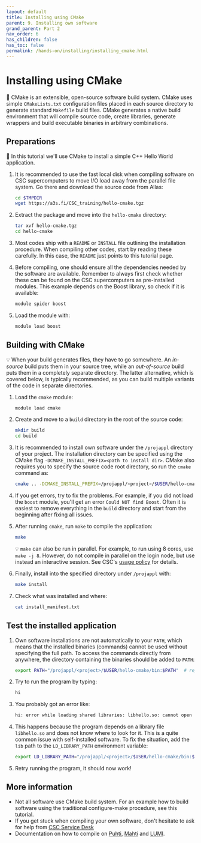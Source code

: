 ```yaml
---
layout: default
title: Installing using CMake
parent: 9. Installing own software
grand_parent: Part 2
nav_order: 6
has_children: false
has_toc: false
permalink: /hands-on/installing/installing_cmake.html
---
```


# Installing using CMake

💬 CMake is an extensible, open-source software build system. CMake uses simple
`CMakeLists.txt` configuration files placed in each source directory to 
generate standard `Makefile` build files. CMake generates a native build 
environment that will compile source code, create libraries, generate wrappers
and build executable binaries in arbitrary combinations.

## Preparations

💬 In this tutorial we'll use CMake to install a simple C++ Hello World
application.

1. It is recommended to use the fast local disk when compiling software on CSC
   supercomputers to move I/O load away from the parallel file system. Go there
   and download the source code from Allas:

   ```bash
   cd $TMPDIR
   wget https://a3s.fi/CSC_training/hello-cmake.tgz
   ```

2. Extract the package and move into the `hello-cmake` directory:

   ```bash
   tar xvf hello-cmake.tgz
   cd hello-cmake
   ```

3. Most codes ship with a `README` or `INSTALL` file outlining the installation
   procedure. When compiling other codes, start by reading these carefully. In
   this case, the `README` just points to this tutorial page.
4. Before compiling, one should ensure all the dependencies needed by the
   software are available. Remember to always first check whether these can be
   found on the CSC supercomputers as pre-installed modules. This example
   depends on the Boost library, so check if it is available:

   ```bash
   module spider boost
   ```

5. Load the module with:

   ```bash
   module load boost
   ```

## Building with CMake

💡 When your build generates files, they have to go somewhere. An *in-source*
build puts them in your source tree, while an *out-of-source* build puts them
in a completely separate directory. The latter alternative, which is covered
below, is typically recommended, as you can build multiple variants of the code
in separate directories.

1. Load the `cmake` module:

   ```bash
   module load cmake
   ```

2. Create and move to a `build` directory in the root of the source code:

   ```bash
   mkdir build
   cd build
   ```

3. It is recommended to install own software under the `/projappl` directory
   of your project. The installation directory can be specified using the
   CMake flag `-DCMAKE_INSTALL_PREFIX=<path to install dir>`. CMake also
   requires you to specify the source code root directory, so run the `cmake`
   command as:

   ```bash
   cmake .. -DCMAKE_INSTALL_PREFIX=/projappl/<project>/$USER/hello-cmake  # replace <project> with your CSC project, e.g. project_2001234
   ```
4. If you get errors, try to fix the problems. For example, if you did not load
   the `boost` module, you'll get an error `Could NOT find Boost`. Often it is
   easiest to remove everything in the `build` directory and start from the
   beginning after fixing all issues.
5. After running `cmake`, run `make` to compile the application:

   ```bash
   make
   ```
   
   💡 `make` can also be run in parallel. For example, to run using 8 cores,
   use `make -j 8`. However, do not compile in parallel on the login node,
   but use instead an interactive session. See CSC's
   [usage policy](https://docs.csc.fi/computing/usage-policy/) for details.

6. Finally, install into the specified directory under `/projappl` with:

   ```bash
   make install
   ```

7. Check what was installed and where:

   ```bash
   cat install_manifest.txt
   ```

## Test the installed application

1. Own software installations are not automatically to your `PATH`, which means
   that the installed binaries (commands) cannot be used without specifying the
   full path. To access the commands directly from anywhere, the directory
   containing the binaries should be added to `PATH`:

   ```bash
   export PATH="/projappl/<project>/$USER/hello-cmake/bin:$PATH"  # replace <project> with your CSC project, e.g. project_2001234
   ```

2. Try to run the program by typing:

   ```bash
   hi
   ```

3. You probably got an error like:

   ```bash
   hi: error while loading shared libraries: libhello.so: cannot open shared object file: No such file or directory
   ```
   
4. This happens because the program depends on a library file `libhello.so` and
   does not know where to look for it. This is a quite common issue with
   self-installed software. To fix the situation, add the `lib` path to the
   `LD_LIBRARY_PATH` environment variable:

   ```bash
   export LD_LIBRARY_PATH="/projappl/<project>/$USER/hello-cmake/bin:$LD_LIBRARY_PATH"  # replace <project> with your CSC project, e.g. project_2001234
   ```

5. Retry running the program, it should now work!

## More information

- Not all software use CMake build system. For an example how to build software
  using the traditional configure-make procedure, see this tutorial.
- If you get stuck when compiling your own software, don't hesitate to ask for
  help from [CSC Service Desk](https://docs.csc.fi/support/contact/)
- Documentation on how to compile on
  [Puhti](https://docs.csc.fi/computing/compiling-puhti/),
  [Mahti](https://docs.csc.fi/computing/compiling-mahti/) and
  [LUMI](https://docs.lumi-supercomputer.eu/development/).
